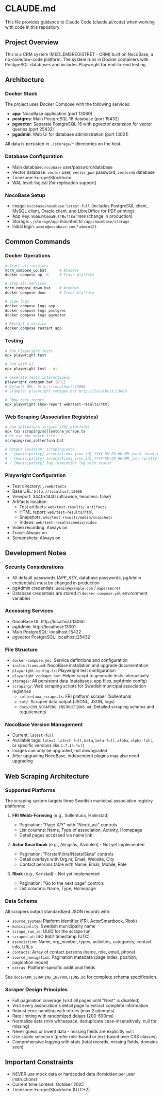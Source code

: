 # CLAUDE.md

This file provides guidance to Claude Code (claude.ai/code) when working with code in this repository.

## Project Overview

This is a CRM system (MEDLEMSREGISTRET - CRM) built on NocoBase, a no-code/low-code platform. The system runs in Docker containers with PostgreSQL databases and includes Playwright for end-to-end testing.

## Architecture

### Docker Stack
The project uses Docker Compose with the following services:
- **app**: NocoBase application (port 13060)
- **postgres**: Main PostgreSQL 16 database (port 15432)
- **pgvector**: Separate PostgreSQL 16 with pgvector extension for vector queries (port 25432)
- **pgadmin**: Web UI for database administration (port 13001)

All data is persisted in `./storage/*` directories on the host.

### Database Configuration
- Main database: `nocobase` user/password/database
- Vector database: `vector` user, `vector_pwd` password, `vectordb` database
- Timezone: Europe/Stockholm
- WAL level: logical (for replication support)

### NocoBase Setup
- Image: `nocobase/nocobase:latest-full` (includes PostgreSQL client, MySQL client, Oracle client, and LibreOffice for PDF printing)
- App Key: `WobbaWobbaBuffBuffBuff000` (change in production)
- Storage: `./storage/app` mounted to `/app/nocobase/storage`
- Initial login: `admin@nocobase.com` / `admin123`

## Common Commands

### Docker Operations
```bash
# Start all services
mcrm_compose_up.bat      # Windows
docker compose up -d     # Cross-platform

# Stop all services
mcrm_compose_down.bat    # Windows
docker compose down      # Cross-platform

# View logs
docker compose logs app
docker compose logs postgres
docker compose logs pgvector

# Restart a service
docker compose restart app
```

### Testing
```bash
# Run Playwright tests
npx playwright test

# Run with UI
npx playwright test --ui

# Generate tests interactively
playwright_codegen.bat [URL]
# Default URL: http://localhost:13060
# Example: playwright_codegen.bat http://localhost:13060

# Show test report
npx playwright show-report web/test-results/html
```

### Web Scraping (Association Registries)
```bash
# Run Sollentuna scraper (FRI platform)
npx tsx scraping/sollentuna_scrape.ts
# Or use the batch file:
scraping/run_sollentuna.bat

# Output location: scraping/out/
# - {municipality}_associations_{run_id}_YYYY-MM-DD_HH-MM.jsonl (newline-delimited JSON)
# - {municipality}_associations_{run_id}_YYYY-MM-DD_HH-MM.json (pretty formatted)
# - {municipality}.log (execution log with stats)
```

### Playwright Configuration
- Test directory: `./web/tests`
- Base URL: `http://localhost:13060`
- Viewport: 3440x1440 (ultrawide, headless: false)
- Artifacts location:
  - Test artifacts: `web/test-results/_artifacts`
  - HTML report: `web/test-results/html`
  - Snapshots: `web/test-results/media/snapshots`
  - Videos: `web/test-results/media/video`
- Video recording: Always on
- Trace: Always on
- Screenshots: Always on

## Development Notes

### Security Considerations
- All default passwords (APP_KEY, database passwords, pgAdmin credentials) must be changed in production
- pgAdmin credentials: `admin@example.com` / `supersecret`
- Database credentials are stored in `docker-compose.yml` environment variables

### Accessing Services
- NocoBase UI: http://localhost:13060
- pgAdmin: http://localhost:13001
- Main PostgreSQL: localhost:15432
- pgvector PostgreSQL: localhost:25432

### File Structure
- `docker-compose.yml`: Service definitions and configuration
- `instructions.md`: NocoBase installation and upgrade documentation
- `playwright.config.ts`: Playwright test configuration
- `playwright_codegen.bat`: Helper script to generate tests interactively
- `storage/`: All persistent data (databases, app files, pgAdmin config)
- `scraping/`: Web scraping scripts for Swedish municipal association registries
  - `sollentuna_scrape.ts`: FRI platform scraper (Sollentuna)
  - `out/`: Scraped data output (JSONL, JSON, logs)
  - `docs/CRM_SCRAPING_INSTRUCTIONS.md`: Detailed scraping schema and requirements

### NocoBase Version Management
- Current: `latest-full`
- Available tags: `latest`, `latest-full`, `beta`, `beta-full`, `alpha`, `alpha-full`, or specific versions like `1.7.14-full`
- Images can only be upgraded, not downgraded
- After upgrading NocoBase, independent plugins may also need upgrading

## Web Scraping Architecture

### Supported Platforms
The scraping system targets three Swedish municipal association registry platforms:

1. **FRI Webb-Förening** (e.g., Sollentuna, Halmstad)
   - Pagination: "Page X/Y" with "Next/Last" controls
   - List columns: Name, Type of association, Activity, Homepage
   - Detail pages accessed via name link

2. **Actor Smartbook** (e.g., Alingsås, Älvdalen) - Not yet implemented
   - Pagination: "Första/Förra/Nästa/Sista" controls
   - Detail overlays with Org.nr, Email, Website, City
   - Contact persons table with Name, Email, Mobile, Role

3. **Rbok** (e.g., Karlstad) - Not yet implemented
   - Pagination: "Go to the next page" controls
   - List columns: Name, Type, Homepage

### Data Schema
All scrapers output standardized JSON records with:
- `source_system`: Platform identifier (FRI, ActorSmartbook, Rbok)
- `municipality`: Swedish municipality name
- `scrape_run_id`: UUID for the scrape run
- `scraped_at`: ISO 8601 timestamp (UTC)
- `association`: Name, org_number, types, activities, categories, contact info, URLs
- `contacts`: Array of contact persons (name, role, email, phone)
- `source_navigation`: Pagination metadata (page index, position, pagination model)
- `extras`: Platform-specific additional fields

See `docs/CRM_SCRAPING_INSTRUCTIONS.md` for complete schema specification.

### Scraper Design Principles
- Full pagination coverage (visit all pages until "Next" is disabled)
- Visit every association's detail page to extract complete information
- Robust error handling with retries (max 2 attempts)
- Rate limiting with randomized delays (200-600ms)
- Normalize data (trim whitespace, deduplicate case-insensitively, null for missing)
- Never guess or invent data - missing fields are explicitly `null`
- Use stable selectors (prefer role-based or text-based over CSS classes)
- Comprehensive logging with stats (total records, missing fields, domains seen)

## Important Constraints

- NEVER use mock data or hardcoded data (forbidden per user instructions)
- Current time context: October 2025
- Timezone: Europe/Stockholm (UTC+2)
